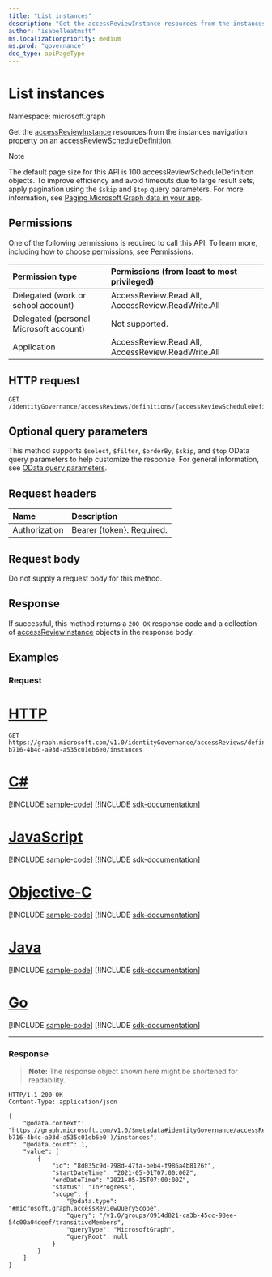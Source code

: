 ```yaml
---
title: "List instances"
description: "Get the accessReviewInstance resources from the instances navigation property."
author: "isabelleatmsft"
ms.localizationpriority: medium
ms.prod: "governance"
doc_type: apiPageType
---
```


# List instances
Namespace: microsoft.graph

Get the [accessReviewInstance](../resources/accessreviewinstance.md) resources from the instances navigation property on an [accessReviewScheduleDefinition](../resources/accessreviewscheduledefinition.md).

>[!NOTE]
>The default page size for this API is 100 accessReviewScheduleDefinition objects. To improve efficiency and avoid timeouts due to large result sets, apply pagination using the `$skip` and `$top` query parameters. For more information, see [Paging Microsoft Graph data in your app](/graph/paging).

## Permissions
One of the following permissions is required to call this API. To learn more, including how to choose permissions, see [Permissions](/graph/permissions-reference).

|Permission type|Permissions (from least to most privileged)|
|:---|:---|
|Delegated (work or school account)|AccessReview.Read.All, AccessReview.ReadWrite.All|
|Delegated (personal Microsoft account)|Not supported.|
|Application|AccessReview.Read.All, AccessReview.ReadWrite.All|

## HTTP request

<!-- {
  "blockType": "ignored"
}
-->
``` http
GET /identityGovernance/accessReviews/definitions/{accessReviewScheduleDefinitionId}/instances
```

## Optional query parameters
This method supports `$select`, `$filter`, `$orderBy`, `$skip`, and `$top` OData query parameters to help customize the response. For general information, see [OData query parameters](/graph/query-parameters).

## Request headers
|Name|Description|
|:---|:---|
|Authorization|Bearer {token}. Required.|

## Request body
Do not supply a request body for this method.

## Response

If successful, this method returns a `200 OK` response code and a collection of [accessReviewInstance](../resources/accessreviewinstance.md) objects in the response body.

## Examples

### Request

# [HTTP](#tab/http)
<!-- {
  "blockType": "request",
  "name": "list_accessreviewinstance"
}
-->
``` http
GET https://graph.microsoft.com/v1.0/identityGovernance/accessReviews/definitions/2dca8959-b716-4b4c-a93d-a535c01eb6e0/instances
```
# [C#](#tab/csharp)
[!INCLUDE [sample-code](../includes/snippets/csharp/list-accessreviewinstance-csharp-snippets.md)]
[!INCLUDE [sdk-documentation](../includes/snippets/snippets-sdk-documentation-link.md)]

# [JavaScript](#tab/javascript)
[!INCLUDE [sample-code](../includes/snippets/javascript/list-accessreviewinstance-javascript-snippets.md)]
[!INCLUDE [sdk-documentation](../includes/snippets/snippets-sdk-documentation-link.md)]

# [Objective-C](#tab/objc)
[!INCLUDE [sample-code](../includes/snippets/objc/list-accessreviewinstance-objc-snippets.md)]
[!INCLUDE [sdk-documentation](../includes/snippets/snippets-sdk-documentation-link.md)]

# [Java](#tab/java)
[!INCLUDE [sample-code](../includes/snippets/java/list-accessreviewinstance-java-snippets.md)]
[!INCLUDE [sdk-documentation](../includes/snippets/snippets-sdk-documentation-link.md)]

# [Go](#tab/go)
[!INCLUDE [sample-code](../includes/snippets/go/list-accessreviewinstance-go-snippets.md)]
[!INCLUDE [sdk-documentation](../includes/snippets/snippets-sdk-documentation-link.md)]

---



### Response
>**Note:** The response object shown here might be shortened for readability.
<!-- {
  "blockType": "response",
  "truncated": true,
  "@odata.type": "Collection(microsoft.graph.accessReviewInstance)"
}
-->
``` http
HTTP/1.1 200 OK
Content-Type: application/json

{
    "@odata.context": "https://graph.microsoft.com/v1.0/$metadata#identityGovernance/accessReviews/definitions('2dca8959-b716-4b4c-a93d-a535c01eb6e0')/instances",
    "@odata.count": 1,
    "value": [
        {
            "id": "8d035c9d-798d-47fa-beb4-f986a4b8126f",
            "startDateTime": "2021-05-01T07:00:00Z",
            "endDateTime": "2021-05-15T07:00:00Z",
            "status": "InProgress",
            "scope": {
                "@odata.type": "#microsoft.graph.accessReviewQueryScope",
                "query": "/v1.0/groups/0914d821-ca3b-45cc-98ee-54c00a04deef/transitiveMembers",
                "queryType": "MicrosoftGraph",
                "queryRoot": null
            }
        }
    ]
}
```
